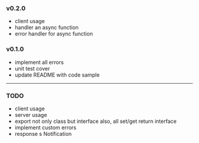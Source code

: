 ### v0.2.0

- client usage
- handler an async function
- error handler for async function

### v0.1.0

- implement all errors
- unit test cover
- update README with code sample

---

### TODO

- client usage
- server usage
- export not only class but interface also, all set/get return interface
- implement custom errors
- response s Notification
